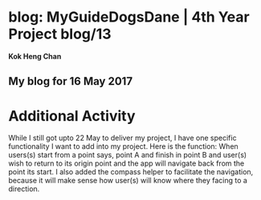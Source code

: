 # blog: MyGuideDogsDane | 4th Year Project blog/13

**Kok Heng Chan**

## My blog for 16 May 2017

# Additional Activity
While I still got upto 22 May to deliver my project, I have one specific functionality I want to add into my project. Here is the function:
When users(s) start from a point says, point A and finish in point B and user(s) wish to return to its origin point and the app will navigate back from the point its start.
I also added the compass helper to facilitate the navigation, because it will make sense how user(s) will know where they  facing to a direction.
